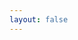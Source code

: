 ```yaml
---
layout: false
---
```


<script setup>
import { ApiReference } from '@scalar/api-reference'
import '@scalar/api-reference/style.css'
import openapiYamlDocs from "@embedded-blockchain-surveillance-system/docs-openapi/openapi.yaml?raw";
import { env } from "../src/env.ts"

const capitalize = (val) => String(val).charAt(0).toUpperCase() + String(val).slice(1)

const configuration = {
  content: openapiYamlDocs,
  spec: {
    servers: [
      {
        url: env.VITE_BACKEND_URL,
        description: capitalize(env.VITE_NODE_ENV)
      },
    ]
  },
}
</script>

<ApiReference 
  :configuration="configuration"
/>
